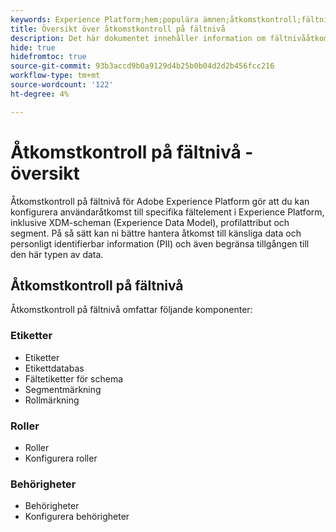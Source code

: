 ```yaml
---
keywords: Experience Platform;hem;populära ämnen;åtkomstkontroll;fältnivååtkomstkontroll;FLAC
title: Översikt över åtkomstkontroll på fältnivå
description: Det här dokumentet innehåller information om fältnivååtkomstkontroll i Adobe Experience Platform
hide: true
hidefromtoc: true
source-git-commit: 93b3accd9b0a9129d4b25b0b04d2d2b456fcc216
workflow-type: tm+mt
source-wordcount: '122'
ht-degree: 4%

---
```



# Åtkomstkontroll på fältnivå - översikt

Åtkomstkontroll på fältnivå för Adobe Experience Platform gör att du kan konfigurera användaråtkomst till specifika fältelement i Experience Platform, inklusive XDM-scheman (Experience Data Model), profilattribut och segment. På så sätt kan ni bättre hantera åtkomst till känsliga data och personligt identifierbar information (PII) och även begränsa tillgången till den här typen av data.

## Åtkomstkontroll på fältnivå

Åtkomstkontroll på fältnivå omfattar följande komponenter:

### Etiketter

* Etiketter
* Etikettdatabas
* Fältetiketter för schema
* Segmentmärkning
* Rollmärkning

### Roller

* Roller
* Konfigurera roller

### Behörigheter

* Behörigheter
* Konfigurera behörigheter
